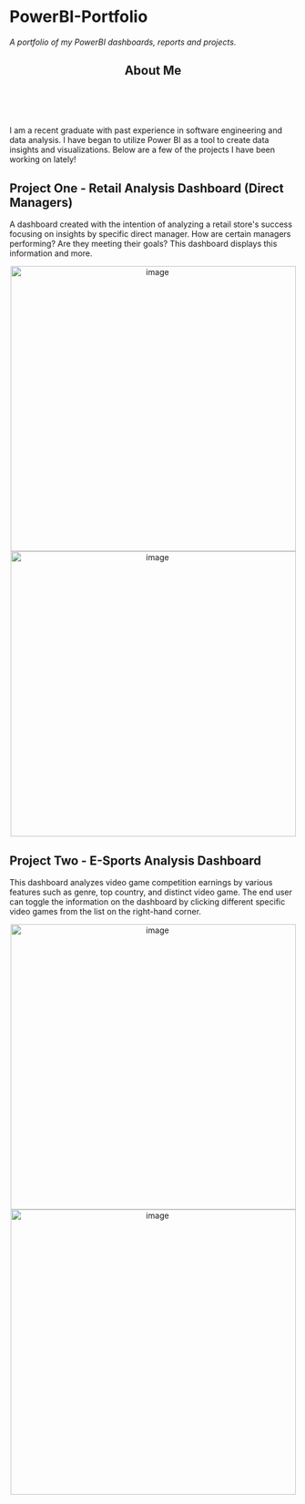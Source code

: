 # PowerBI-Portfolio
<i>A portfolio of my PowerBI dashboards, reports and projects.</i>

## <header> <b> About Me </b> </header> 

I am a recent graduate with past experience in software engineering and data analysis. I have began
to utilize Power BI as a tool to create data insights and visualizations. Below are a few of the projects I have been
working on lately!

## **Project One - Retail Analysis Dashboard (Direct Managers)**
A dashboard created with the intention of analyzing a retail store's success focusing on
insights by specific direct manager. How are certain managers performing? Are they meeting their
goals? This dashboard displays this information and more.

<p align="middle">
  <img width="501" alt="image" src="https://github.com/simolevy/PowerBI-Portfolio/assets/97460770/64a124d2-9f12-400b-a44d-b81c5d104459" width="50" />
  <img width="501" alt="image" src="https://github.com/simolevy/PowerBI-Portfolio/assets/97460770/293d3b2d-e333-4c50-84c2-a55ffd4c875c" width="50" />
</p>

## **Project Two - E-Sports Analysis Dashboard**
This dashboard analyzes video game competition earnings by various features such as genre,
top country, and distinct video game. The end user can toggle the information on the dashboard by clicking
different specific video games from the list on the right-hand corner.

<p align = "middle">
  <img width="501" alt="image" src="https://github.com/simolevy/PowerBI-Portfolio/assets/97460770/5479a490-bc60-4efd-a623-30d890def767" />
  <img width="501" alt="image" src="https://github.com/simolevy/PowerBI-Portfolio/assets/97460770/ad6a8d99-65ea-42bd-99a2-1af2f9529f20" />
</p>








